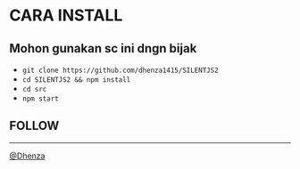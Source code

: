 
# CARA INSTALL
Mohon gunakan sc ini dngn bijak
------
- `git clone https://github.com/dhenza1415/SILENTJS2`
- `cd SILENTJS2 && npm install`
- `cd src`
- `npm start`


## FOLLOW
------
[@Dhenza](https://instagram.com/dhenza15)
